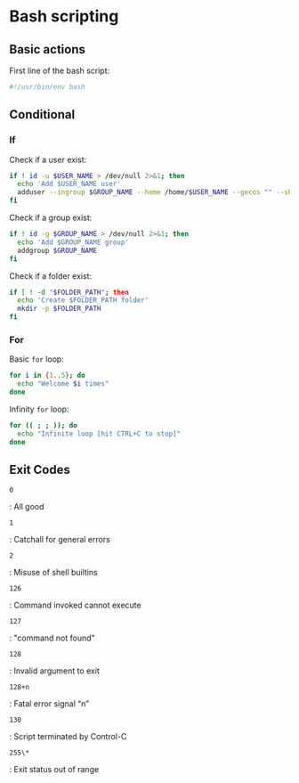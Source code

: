 # Bash scripting

## Basic actions

First line of the bash script:

```bash
#!/usr/bin/env bash
```

## Conditional

### If

Check if a user exist:

```bash
if ! id -u $USER_NAME > /dev/null 2>&1; then
  echo 'Add $USER_NAME user'
  adduser --ingroup $GROUP_NAME --home /home/$USER_NAME --gecos "" --shell /bin/bash --disabled-password $USER_NAME 
fi
```

Check if a group exist:

```bash
if ! id -g $GROUP_NAME > /dev/null 2>&1; then
  echo 'Add $GROUP_NAME group'
  addgroup $GROUP_NAME
fi
```

Check if a folder exist:

```bash
if [ ! -d "$FOLDER_PATH"; then
  echo 'Create $FOLDER_PATH folder'
  mkdir -p $FOLDER_PATH
fi
```

### For

Basic `for` loop:

```bash
for i in {1..5}; do
  echo "Welcome $i times"
done
```

Infinity `for` loop:

```bash
for (( ; ; )); do
  echo "Infinite loop [hit CTRL+C to stop]"
done
```

## Exit Codes

`0`

:   All good

`1`

:   Catchall for general errors

`2`

:   Misuse of shell builtins

`126`

:   Command invoked cannot execute

`127`

:   "command not found"

`128`

:   Invalid argument to exit

`128+n`

:   Fatal error signal “n”

`130`

:   Script terminated by Control-C

`255\*`

:   Exit status out of range
